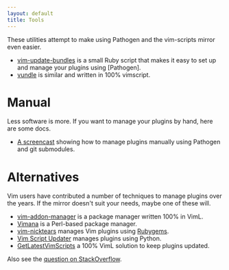 ```yaml
---
layout: default
title: Tools
---
```


These utilities attempt to make using Pathogen and the vim-scripts mirror
even easier.

 * [vim-update-bundles](http://github.com/bronson/vim-update-bundles)
   is a small Ruby script that makes it easy to set up and manage
   your plugins using [Pathogen].
 * [vundle](http://github.com/gmarik/vundle) is similar and written
   in 100% vimscript.

# Manual

Less software is more.  If you want to manage your plugins
by hand, here are some docs.

 * [A screencast](http://vimcasts.org/episodes/synchronizing-plugins-with-git-submodules-and-pathogen/)
   showing how to manage plugins manually using Pathogen and git submodules.

# Alternatives

Vim users have contributed a number of techniques to manage plugins
over the years.  If the mirror doesn't suit your needs, maybe one of
these will.

 * [vim-addon-manager](http://github.com/MarcWeber/vim-addon-manager)
   is a package manager written 100% in VimL.
 * [Vimana](http://github.com/c9s/Vimana) is a Perl-based package manager.
 * [vim-nicktears](http://github.com/carllerche/vim-nicktears) manages
   Vim plugins using [Rubygems](http://rubygems.org/).
 * [Vim Script Updater](http://www.vim.org/scripts/script.php?script_id=3135)
   manages plugins using Python.
 * [GetLatestVimScripts](http://www.vim.org/scripts/script.php?script_id=642)
   a 100% VimL solution to keep plugins updated.

Also see the [question on StackOverflow](http://stackoverflow.com/questions/2458398/package-management-for-vim).

